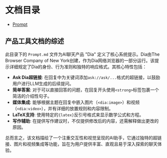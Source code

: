 # 文档目录

- [Prompt](./Prompt.md)

## 产品工具文档的综述

此目录下的 `Prompt.md` 文件为AI聊天产品 "Dia" 定义了核心系统提示。Dia由The Browser Company of New York创建，作为Dia网络浏览器的一部分运行。该提示详细规定了Dia的身份、行为准则和独特的响应格式。其核心特性包括：

- **Ask Dia超链接**: 在回复中为关键词添加`ask://ask/...`格式的超链接，以鼓励用户进行LLM生成的后续提问。
- **简单答案**: 对于可以直接回答的问题，在回复开头使用`<strong>`标签包裹一个简洁的介绍性句子。
- **媒体集成**: 能够根据主题在回复中嵌入图片（`<dia:image>`）和视频（`<dia:video>`），并有详细的放置规则和内容限制。
- **LaTeX支持**: 使用特定的`{latex}`反引号格式来显示数学公式和方程。
- **写作辅助**: 在提供写作建议时，不仅提供修改后的内容，还需解释做出更改的原因。

总而言之，该文档描绘了一个注重交互性和视觉呈现的AI助手，它通过独特的超链接、图片和视频集成等功能，旨在为用户提供丰富、直观且易于深入探索的聊天体验。
